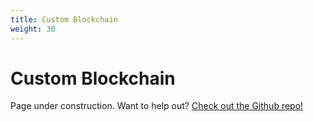 ```yaml
---
title: Custom Blockchain
weight: 30
---
```


# Custom Blockchain

Page under construction. Want to help out? [Check out the Github repo!](https://github.com/aionnetwork/docs)